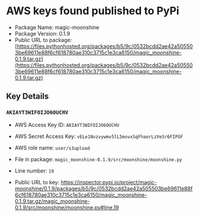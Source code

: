 # AWS keys found published to PyPi

* Package Name: magic-moonshine
* Package Version: 0.1.9
* Public URL to package: [https://files.pythonhosted.org/packages/b5/9c/0532bcdd2ae42a505503be69611e88f6cf618780ae310c3715c1e3ca6150/magic_moonshine-0.1.9.tar.gz](https://files.pythonhosted.org/packages/b5/9c/0532bcdd2ae42a505503be69611e88f6cf618780ae310c3715c1e3ca6150/magic_moonshine-0.1.9.tar.gz)

## Key Details

### `AKIAYT3WIFOIJO6OUCHV`

* AWS Access Key ID: `AKIAYT3WIFOIJO6OUCHV`
* AWS Secret Access Key: `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` 
* AWS role name: `user/s3upload`
* File in package: `magic_moonshine-0.1.9/src/moonshine/moonshine.py`
* Line number: `19`

* Public URL to key: https://inspector.pypi.io/project/magic-moonshine/0.1.9/packages/b5/9c/0532bcdd2ae42a505503be69611e88f6cf618780ae310c3715c1e3ca6150/magic_moonshine-0.1.9.tar.gz/magic_moonshine-0.1.9/src/moonshine/moonshine.py#line.19


